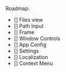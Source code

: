 Roadmap: 
- [] Files view
- [] Path Input
- [] Frame
- [] Window Controls
- [] App Config
- [] Settings
- [] Localization
- [] Context Menu